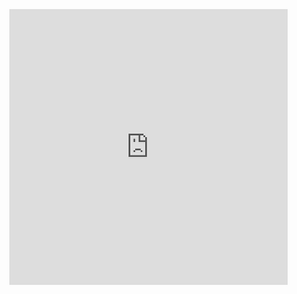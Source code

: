<iframe width="100%" height="500" frameborder="0"
  src="https://observablehq.com/embed/608de3121f44dbef@117?cell=*"></iframe>
